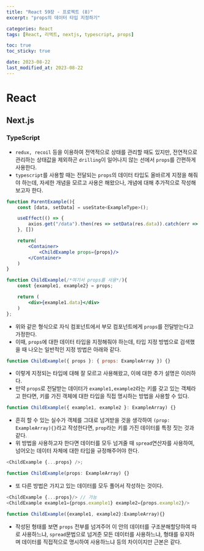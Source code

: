 ```yaml
---
title: "React 59장 - 프로젝트 (8)"
excerpt: "props의 데이터 타입 지정하기"

categories: React
tags: [React, 리액트, nextjs, typescript, props]

toc: true
toc_sticky: true

date: 2023-08-22
last_modified_at: 2023-08-22
---
```


# React

## Next.js

### TypeScript

- `redux, recoil` 등을 이용하여 전역적으로 상태를 관리할 때도 있지만, 전연적으로 관리하는 상태값을 제외하곤 `drilling`이 일어나지 않는 선에서 `props`를 간편하게 사용한다.
- `typescript`를 사용할 때는 전달되는 `props`의 데이터 타입도 올바르게 지정을 해줘야 하는데, 자세한 개념을 모르고 사용은 해왔으나, 개념에 대해 추가적으로 작성해보고자 한다.

```jsx
function ParentExample(){
    const [data, setData] = useState<ExampleType>();

    useEffect(() => {
        axios.get("/data").then(res => setData(res.data)).catch(err => console.log(err));
    }, [])

    return(
        <Container>
            <ChildExample props={props}/>
        </Container>
    )
}

function ChildExample(/*여기서 props를 사용*/){
    const {example1, example2} = props;

    return (
        <div>{example1.data}</div>
    )
};
```

- 위와 같은 형식으로 자식 컴포넌트에서 부모 컴포넌트에게 `props`를 전달받는다고 가정한다.
- 이때, `props`에 대한 데이터 타입을 지정해줘야 하는데, 타입 지정 방법으로 검색했을 때 나오는 일반적인 지정 방법은 아래와 같다.

```js
function ChildExample({ props }: { props: ExampleArray }) {}
```

- 이렇게 지정되는 타입에 대해 잘 모르고 사용해왔고, 이에 대한 추가 설명은 이러하다.
- 만약 `props`로 전달받는 데이터가 `example1,example2`라는 키를 갖고 있는 객체라고 한다면, 키를 가진 객체에 대한 타입을 직접 명시하는 방법을 사용할 수 있다.

```js
function ChildExample({ example1, example2 }: ExampleArray) {}
```

- 흔히 할 수 있는 실수가 객체를 그대로 넘겨받을 것을 생각하여 `(prop: ExampleArray){}`라고 작성한다면, `prop`라는 키를 가진 데이터를 특정 짓는 것과 같다.
- 위 방법을 사용하고자 한다면 데이터를 모두 넘겨줄 때 `spread`연산자를 사용하여, 넘어오는 데이터 자체에 대한 타입을 규정해주어야 한다.

```js
<ChildExample {...props} />;

function ChildExample(props: ExampleArray) {}
```

- 또 다른 방법은 가지고 있는 데이터를 모두 풀어서 작성하는 것이다.

```js
<ChildExample {...props}/> // 가능
<ChildExample example1={props.example1} example2={props.example2}/>

function ChildExample({example1, example2}:ExampleArray){}
```

- 작성된 형태를 보면 `props` 전부를 넘겨주어 이 안의 데이터를 구조분해할당하여 따로 사용하느냐, `spread`문법으로 넘겨준 모든 데이터를 사용하느냐, 형태를 유지하며 데이터를 직접적으로 명시하여 사용하느냐 등의 차이이지만 근본은 같다.

